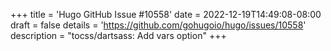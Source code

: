 +++
title = 'Hugo GitHub Issue #10558'
date = 2022-12-19T14:49:08-08:00
draft = false
details = 'https://github.com/gohugoio/hugo/issues/10558'
description = "tocss/dartsass: Add vars option"
+++
